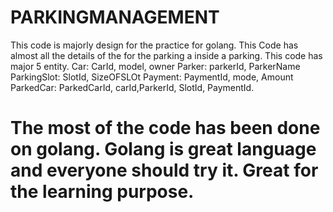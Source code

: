 # PARKINGMANAGEMENT
This code is majorly design for the practice for golang. This Code has almost all the details of the for the parking a inside a parking.
This code has major 5 entity.
Car: CarId, model, owner
Parker: parkerId, ParkerName
ParkingSlot: SlotId, SizeOFSLOt
Payment: PaymentId, mode, Amount
ParkedCar: ParkedCarId, carId,ParkerId, SlotId, PaymentId.


# The most of the code has been done on golang. Golang is great language and everyone should try it. Great for the learning purpose.

